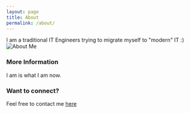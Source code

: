 ```yaml
---
layout: page
title: About
permalink: /about/
---
```


I am a traditional IT Engineers trying to migrate myself to "modern" IT :)
![About Me](../images/me.png)

### More Information

I am is what I am now.

### Want to connect?

Feel free to contact me [here](mailto:aanset@kotakoo.io)

